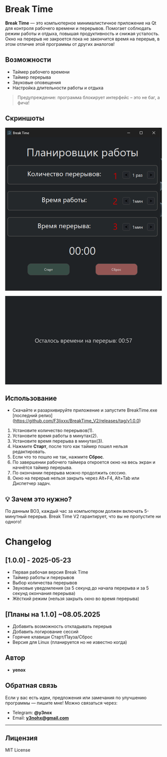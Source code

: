 # Break Time

**Break Time** — это компьютерное минималистичное приложение на Qt для контроля рабочего времени и перерывов. Помогает соблюдать режим работы и отдыха, повышая продуктивность и снижая усталость. Окно на перерыв не закроется пока не закончится время на перерыв, в этом отличие этой программы от других аналогов!

## Возможности

- Таймер рабочего времени  
- Таймер перерыва  
- Звуковые оповещения  
- Настройка длительности работы и отдыха
 
> Предупреждение: программа блокирует интерфейс – это не баг, а фича!   

## Скриншоты
![Главный UI](./Screenshots/MainUI.png)

![Окно Перерыва](./Screenshots/BreakWindow.png)

## Использование
- Скачайте и разархивируйте приложение и запустите BreakTime.exe [последний релиз] (https://github.com/F3lixxx/BreakTime_V2/releases/tag/v1.0.0) 

1. Установите количество перерывов(1).
2. Установите время работы в минутах(2).
3. Установите время перерыва в минутах(3).
4. Нажмите **Старт**, после того как таймер пошел нельзя редактировать.
5. Если что то пошло не так, нажмите **Сброс**.
6. По завершении рабочего таймера откроется окно на весь экран и начнётся таймер перерыва.
7. По окончании перерыва можно продолжить сессию.
8. Окно на перерыв нельзя закрыть через Alt+F4, Alt+Tab или Диспетчер задач.
  
## 💡 Зачем это нужно?  
По данным ВОЗ, каждый час за компьютером должен включать 5-минутный перерыв. Break Time V2 гарантирует, что вы не пропустите ни одного!   


# Changelog

## [1.0.0] - 2025-05-23
- Первая рабочая версия Break Time
- Таймер работы и перерывов
- Выбор количества перерывов
- Звуковые уведомления (за 5 секунд до начала перерыва и за 5 секунд окончания перерыва)
- Жёсткий режим (нельзя закрыть окно во время перерыва)

## [Планы на 1.1.0] ~08.05.2025
- Добавить возможность откладывать перерыв
- Добавить логирование сессий
- Горячие клавиши Старт/Пауза/Сброс 
- Версия для Linux (планируется но не известно когда)

## Автор

- **yenox**

## Обратная связь

Если у вас есть идеи, предложения или замечания по улучшению программы — пишите мне!
Можно связаться через:

- Telegram: **@y3nox**
- Email: **y3nohx@gmail.com**
---

## Лицензия

MIT License

